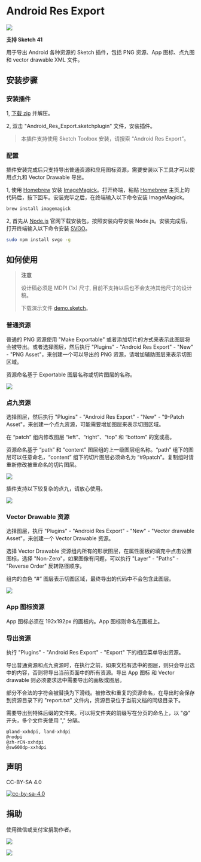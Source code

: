 # Android Res Export

![](img/android_res_export.png)

**支持 Sketch 41**

用于导出 Android 各种资源的 Sketch 插件，包括 PNG 资源、App 图标、点九图和 vector drawable XML 文件。

## 安装步骤

### 安装插件

1,  [下载 zip](https://github.com/Ashung/Android_Res_Export/archive/master.zip) 并解压。

2, 双击 "Android_Res_Export.sketchplugin" 文件，安装插件。

> 本插件支持使用 Sketch Toolbox 安装，请搜索 “Android Res Export”。

### 配置

插件安装完成后只支持导出普通资源和应用图标资源，需要安装以下工具才可以使用点九和 Vector Drawable 导出。

1, 使用 [Homebrew](http://brew.sh/index_zh-cn.html) 安装 [ImageMagick](http://www.imagemagick.org/script/index.php)。打开终端，粘贴 [Homebrew](http://brew.sh/index_zh-cn.html) 主页上的代码后，按下回车。安装完毕之后，在终端输入以下命令安装 ImageMagick。

```bash
brew install imagemagick
```

2, 首先从 [Node.js](https://nodejs.org/en/) 官网下载安装包，按照安装向导安装 Node.js。安装完成后，打开终端输入以下命令安装 [SVGO](https://github.com/svg/svgo)。

```bash
sudo npm install svgo -g
```

## 如何使用

> **注意**
>
> 设计稿必须是 MDPI (1x) 尺寸, 目前不支持以后也不会支持其他尺寸的设计稿。
>
> 下载演示文件 [demo.sketch](https://raw.githubusercontent.com/Ashung/Android_Res_Export/master/demo.sketch)。

### 普通资源

普通的 PNG 资源使用 "Make Exportable" 或者添加切片的方式来表示此图层将会被导出。或者选择图层，然后执行 "Plugins" - "Android Res Export" - "New" - "PNG Asset"，来创建一个可以导出的 PNG 资源，请增加辅助图层来表示切图区域。

资源命名基于 Exportable 图层名称或切片图层的名称。

![](img/android_res_export_for_sketch_1.gif)

### 点九资源

选择图层，然后执行 "Plugins" - "Android Res Export" - "New" - "9-Patch Asset"，来创建一个点九资源，可能需要增加图层来表示切图区域。

在 “patch” 组内修改图层 “left”、“right”、“top” 和 “bottom” 的宽或高。

资源命名基于 “path” 和 “content” 图层组的上一级图层组名称。“path” 组下的图层可以任意命名，“content” 组下的切片图层必须命名为 “#9patch”。复制组时请重新修改被重命名的切片图层。

![](img/android_res_export_for_sketch_2.gif)

插件支持以下较复杂的点九，请放心使用。

![](img/android_res_export_for_sketch_4.png)

### Vector Drawable 资源

选择图层，执行 "Plugins" - "Android Res Export" - "New" - "Vector drawable Asset"，来创建一个 Vector Drawable 资源。

选择 Vector Drawable 资源组内所有的形状图层，在属性面板的填充中点击设置图标，选择 "Non-Zero"，如果图像有问题，可以执行 "Layer" - "Paths" - "Reverse Order" 反转路径顺序。

组内的白色 “#” 图层表示切图区域，最终导出的代码中不会包含此图层。

![](img/android_res_export_for_sketch_3.gif)

### App 图标资源

App 图标必须在 192x192px 的画板内。App 图标则命名在画板上。

### 导出资源

执行 "Plugins" - "Android Res Export" - "Export" 下的相应菜单导出资源。

导出普通资源和点九资源时，在执行之前，如果文档有选中的图层，则只会导出选中的内容，否则将导出当前页面中的所有资源。导出 App 图标 和 Vector drawable 则必须要求选中需要导出的画板或图层。

部分不合法的字符会被替换为下滑线。被修改和重复的资源命名，在导出时会保存到资源目录下的 "report.txt" 文件内，资源目录位于当前文档的同级目录下。

需要导出到特殊后缀的文件夹。可以将文件夹的前缀写在分页的命名上，以 "@" 开头，多个文件夹使用 "," 分隔。

```
@land-xxhdpi, land-xhdpi
@nodpi
@zh-rCN-xxhdpi
@sw600dp-xxhdpi
```


## 声明

CC-BY-SA 4.0

[![cc-by-sa-4.0](https://i.creativecommons.org/l/by-sa/4.0/80x15.png)](http://creativecommons.org/licenses/by-sa/4.0/)

## 捐助

使用微信或支付宝捐助作者。

![](http://ashung.github.io/Automate-Sketch/css/donate_wechat_rmb_10.png)

![](http://ashung.github.io/Automate-Sketch/css/donate_alipay_rmb_10.png)
